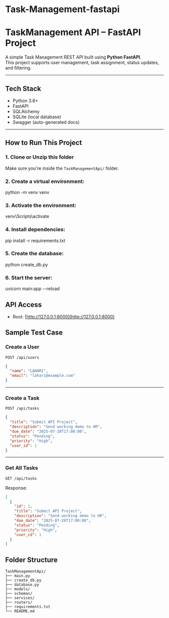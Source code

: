 # Task-Management-fastapi
# TaskManagement API – FastAPI Project

A simple Task Management REST API built using **Python FastAPI**.  
This project supports user management, task assignment, status updates, and filtering.

---

## Tech Stack

- Python 3.8+
- FastAPI
- SQLAlchemy
- SQLite (local database)
- Swagger (auto-generated docs)

---

## How to Run This Project

### 1. Clone or Unzip this folder  
Make sure you're inside the `TaskManagementApi/` folder.

### 2. Create a virtual environment:


python -m venv venv


### 3. Activate the environment:



venv\Scripts\activate


### 4. Install dependencies:


pip install -r requirements.txt


### 5. Create the database:


python create_db.py


###  6. Start the server:


uvicorn main:app --reload




## API Access

- Root: [http://127.0.0.1:8000](http://127.0.0.1:8000)



## Sample Test Case

### Create a User

`POST /api/users`

```json
{
  "name": "LAHARI",
  "email": "lahari@example.com"
}
```

---

### Create a Task

`POST /api/tasks`

```json
{
  "title": "Submit API Project",
  "description": "Send working demo to HR",
  "due_date": "2025-07-20T17:00:00",
  "status": "Pending",
  "priority": "High",
  "user_id": 1
}
```

---

### Get All Tasks

`GET /api/tasks`

Response:

```json
[
  {
    "id": 1,
    "title": "Submit API Project",
    "description": "Send working demo to HR",
    "due_date": "2025-07-20T17:00:00",
    "status": "Pending",
    "priority": "High",
    "user_id": 1
  }
]
```

## Folder Structure

```
TaskManagementApi/
├── main.py
├── create_db.py
├── database.py
├── models/
├── schemas/
├── services/
├── routers/
├── requirements.txt
└── README.md
```
